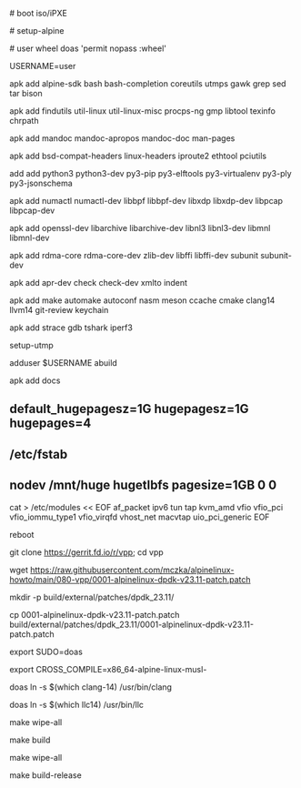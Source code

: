 \# boot iso/iPXE

\# setup-alpine

\# user wheel doas 'permit nopass :wheel'

USERNAME=user

apk add alpine-sdk bash bash-completion coreutils utmps gawk grep sed tar bison

apk add findutils util-linux util-linux-misc procps-ng gmp libtool texinfo chrpath

apk add mandoc mandoc-apropos mandoc-doc man-pages

apk add bsd-compat-headers linux-headers iproute2 ethtool pciutils

add add python3 python3-dev py3-pip py3-elftools py3-virtualenv py3-ply py3-jsonschema

apk add numactl numactl-dev libbpf libbpf-dev libxdp libxdp-dev libpcap libpcap-dev

apk add openssl-dev libarchive libarchive-dev libnl3 libnl3-dev libmnl libmnl-dev

apk add rdma-core rdma-core-dev zlib-dev libffi libffi-dev subunit subunit-dev

apk add apr-dev check check-dev xmlto indent 

apk add make automake autoconf nasm meson ccache cmake clang14 llvm14 git-review keychain

apk add strace gdb tshark iperf3

setup-utmp

adduser $USERNAME abuild

apk add docs


## default_hugepagesz=1G hugepagesz=1G hugepages=4
##
## /etc/fstab
## nodev /mnt/huge hugetlbfs pagesize=1GB 0 0

cat > /etc/modules << EOF
af_packet
ipv6
tun
tap
kvm_amd
vfio
vfio_pci
vfio_iommu_type1
vfio_virqfd
vhost_net
macvtap
uio_pci_generic
EOF

reboot

git clone https://gerrit.fd.io/r/vpp; cd vpp

wget https://raw.githubusercontent.com/mczka/alpinelinux-howto/main/080-vpp/0001-alpinelinux-dpdk-v23.11-patch.patch

mkdir -p build/external/patches/dpdk_23.11/

cp 0001-alpinelinux-dpdk-v23.11-patch.patch build/external/patches/dpdk_23.11/0001-alpinelinux-dpdk-v23.11-patch.patch

export SUDO=doas

export CROSS_COMPILE=x86_64-alpine-linux-musl-

doas ln -s $(which clang-14) /usr/bin/clang

doas ln -s $(which llc14) /usr/bin/llc

make wipe-all

make build

make wipe-all

make build-release
